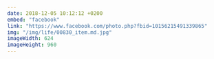 ```yaml
---
date: 2018-12-05 10:12:12 +0200
embed: "facebook"
link: "https://www.facebook.com/photo.php?fbid=10156215491339865"
img: "/img/life/00830_item.md.jpg"
imageWidth: 624
imageHeight: 960
---
```

